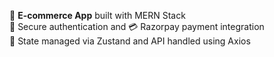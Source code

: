 🛒 **E-commerce App** built with MERN Stack  
🔐 Secure authentication and 💳 Razorpay payment integration  
🧠 State managed via Zustand and API handled using Axios  
